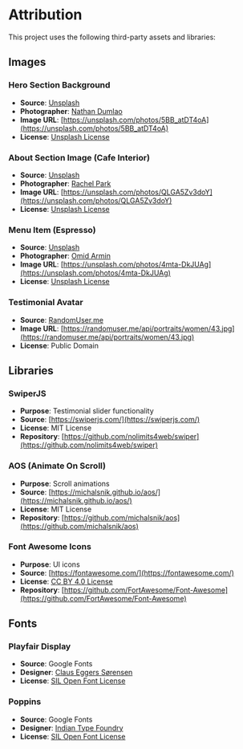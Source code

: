 # Attribution

This project uses the following third-party assets and libraries:

## Images

### Hero Section Background
- **Source**: [Unsplash](https://unsplash.com)
- **Photographer**: [Nathan Dumlao](https://unsplash.com/@nate_dumlao)
- **Image URL**: [https://unsplash.com/photos/5BB_atDT4oA](https://unsplash.com/photos/5BB_atDT4oA)
- **License**: [Unsplash License](https://unsplash.com/license)

### About Section Image (Cafe Interior)
- **Source**: [Unsplash](https://unsplash.com)
- **Photographer**: [Rachel Park](https://unsplash.com/@rachpark)
- **Image URL**: [https://unsplash.com/photos/QLGA5Zv3doY](https://unsplash.com/photos/QLGA5Zv3doY)
- **License**: [Unsplash License](https://unsplash.com/license)

### Menu Item (Espresso)
- **Source**: [Unsplash](https://unsplash.com)
- **Photographer**: [Omid Armin](https://unsplash.com/@omidarmin)
- **Image URL**: [https://unsplash.com/photos/4mta-DkJUAg](https://unsplash.com/photos/4mta-DkJUAg)
- **License**: [Unsplash License](https://unsplash.com/license)

### Testimonial Avatar
- **Source**: [RandomUser.me](https://randomuser.me)
- **Image URL**: [https://randomuser.me/api/portraits/women/43.jpg](https://randomuser.me/api/portraits/women/43.jpg)
- **License**: Public Domain

## Libraries

### SwiperJS
- **Purpose**: Testimonial slider functionality
- **Source**: [https://swiperjs.com/](https://swiperjs.com/)
- **License**: MIT License
- **Repository**: [https://github.com/nolimits4web/swiper](https://github.com/nolimits4web/swiper)

### AOS (Animate On Scroll)
- **Purpose**: Scroll animations
- **Source**: [https://michalsnik.github.io/aos/](https://michalsnik.github.io/aos/)
- **License**: MIT License
- **Repository**: [https://github.com/michalsnik/aos](https://github.com/michalsnik/aos)

### Font Awesome Icons
- **Purpose**: UI icons
- **Source**: [https://fontawesome.com/](https://fontawesome.com/)
- **License**: [CC BY 4.0 License](https://creativecommons.org/licenses/by/4.0/)
- **Repository**: [https://github.com/FortAwesome/Font-Awesome](https://github.com/FortAwesome/Font-Awesome)

## Fonts

### Playfair Display
- **Source**: Google Fonts
- **Designer**: [Claus Eggers Sørensen](https://github.com/clauseggers)
- **License**: [SIL Open Font License](https://scripts.sil.org/OFL)

### Poppins
- **Source**: Google Fonts
- **Designer**: [Indian Type Foundry](https://www.indiantypefoundry.com)
- **License**: [SIL Open Font License](https://scripts.sil.org/OFL)

